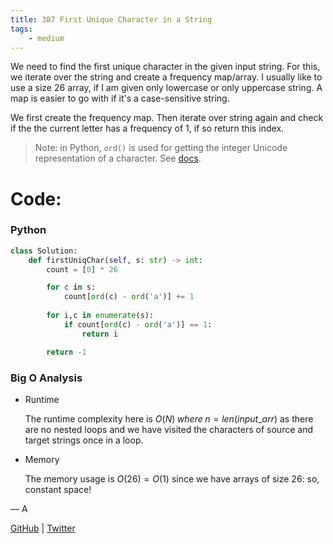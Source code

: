 ```yaml
---
title: 387 First Unique Character in a String
tags:
    - medium
---
```




We need to find the first unique character in the given input string. For this, we iterate over the string and create a frequency map/array. I usually like to use a size 26 array, if I am given only lowercase or only uppercase string. A map is easier to go with if it's a case-sensitive string.

We first create the frequency map. Then iterate over string again and check if the the current letter has a frequency of $1$, if so return this index.

> Note: in Python, `ord()` is used for getting the integer Unicode representation of a character. See [docs](https://docs.python.org/3.4/library/functions.html#ord).
> 

# Code:

### Python

```python
class Solution:
    def firstUniqChar(self, s: str) -> int:
        count = [0] * 26

        for c in s:
            count[ord(c) - ord('a')] += 1
        
        for i,c in enumerate(s):
            if count[ord(c) - ord('a')] == 1:
                return i

        return -1
```

### Big O Analysis

- Runtime
    
    The runtime complexity here is $O(N) \; where \; n=len(input\_arr)$ as there are no nested loops and we have visited the characters of source and target strings once in a loop.
    
- Memory
    
    The memory usage is $O(26) = O(1)$  since we have arrays of size 26: so, constant space!
    

— A

[GitHub](https://github.com/AtharvaKamble) | [Twitter](https://twitter.com/AtharvaKamble07)